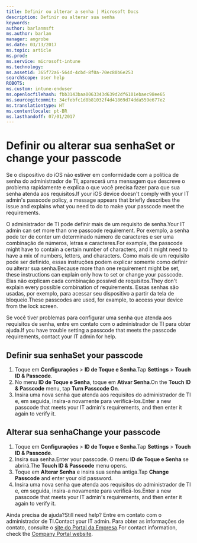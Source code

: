 ```yaml
---
title: Definir ou alterar a senha | Microsoft Docs
description: Definir ou alterar sua senha
keywords: 
author: barlanmsft
ms.author: barlan
manager: angrobe
ms.date: 03/13/2017
ms.topic: article
ms.prod: 
ms.service: microsoft-intune
ms.technology: 
ms.assetid: 365f72a6-564d-4cbd-8f0a-70ec80b6e253
searchScope: User help
ROBOTS: 
ms.custom: intune-enduser
ms.openlocfilehash: fbb3143baa0063343d639d2df6101ebaec98ee65
ms.sourcegitcommit: 34cfebfc1d8b81032f4d41869d74dda559e677e2
ms.translationtype: HT
ms.contentlocale: pt-BR
ms.lasthandoff: 07/01/2017
---
```

# <span data-ttu-id="b216a-103">Definir ou alterar sua senha</span><span class="sxs-lookup"><span data-stu-id="b216a-103">Set or change your passcode</span></span>
<a id="set-or-change-your-passcode" class="xliff"></a>

<span data-ttu-id="b216a-104">Se o dispositivo do iOS não estiver em conformidade com a política de senha do administrador de TI, aparecerá uma mensagem que descreve o problema rapidamente e explica o que você precisa fazer para que sua senha atenda aos requisitos.</span><span class="sxs-lookup"><span data-stu-id="b216a-104">If your iOS device doesn't comply with your IT admin's passcode policy, a message appears that briefly describes the issue and explains what you need to do to make your passcode meet the requirements.</span></span>

<span data-ttu-id="b216a-105">O administrador de TI pode definir mais de um requisito de senha.</span><span class="sxs-lookup"><span data-stu-id="b216a-105">Your IT admin can set more than one passcode requirement.</span></span> <span data-ttu-id="b216a-106">Por exemplo, a senha pode ter de conter um determinado número de caracteres e ser uma combinação de números, letras e caracteres.</span><span class="sxs-lookup"><span data-stu-id="b216a-106">For example, the passcode might have to contain a certain number of characters, and it might need to have a mix of numbers, letters, and characters.</span></span> <span data-ttu-id="b216a-107">Como mais de um requisito pode ser definido, essas instruções podem explicar somente como definir ou alterar sua senha.</span><span class="sxs-lookup"><span data-stu-id="b216a-107">Because more than one requirement might be set, these instructions can explain only how to set or change your passcode.</span></span> <span data-ttu-id="b216a-108">Elas não explicam cada combinação possível de requisitos.</span><span class="sxs-lookup"><span data-stu-id="b216a-108">They don't explain every possible combination of requirements.</span></span> <span data-ttu-id="b216a-109">Essas senhas são usadas, por exemplo, para acessar seu dispositivo a partir da tela de bloqueio.</span><span class="sxs-lookup"><span data-stu-id="b216a-109">These passcodes are used, for example, to access your device from the lock screen.</span></span>

<span data-ttu-id="b216a-110">Se você tiver problemas para configurar uma senha que atenda aos requisitos de senha, entre em contato com o administrador de TI para obter ajuda.</span><span class="sxs-lookup"><span data-stu-id="b216a-110">If you have trouble setting a passcode that meets the passcode requirements, contact your IT admin for help.</span></span>

## <span data-ttu-id="b216a-111">Definir sua senha</span><span class="sxs-lookup"><span data-stu-id="b216a-111">Set your passcode</span></span>
<a id="set-your-passcode" class="xliff"></a>

1. <span data-ttu-id="b216a-112">Toque em **Configurações** > **ID de Toque e Senha**.</span><span class="sxs-lookup"><span data-stu-id="b216a-112">Tap **Settings** > **Touch ID & Passcode**.</span></span>
2. <span data-ttu-id="b216a-113">No menu **ID de Toque e Senha**, toque em **Ativar Senha**.</span><span class="sxs-lookup"><span data-stu-id="b216a-113">On the **Touch ID & Passcode** menu, tap **Turn Passcode On**.</span></span>
3. <span data-ttu-id="b216a-114">Insira uma nova senha que atenda aos requisitos do administrador de TI e, em seguida, insira-a novamente para verificá-los.</span><span class="sxs-lookup"><span data-stu-id="b216a-114">Enter a new passcode that meets your IT admin's requirements, and then enter it again to verify it.</span></span>

## <span data-ttu-id="b216a-115">Alterar sua senha</span><span class="sxs-lookup"><span data-stu-id="b216a-115">Change your passcode</span></span>
<a id="change-your-passcode" class="xliff"></a>

1. <span data-ttu-id="b216a-116">Toque em **Configurações** > **ID de Toque e Senha**.</span><span class="sxs-lookup"><span data-stu-id="b216a-116">Tap **Settings** > **Touch ID & Passcode**.</span></span>
2. <span data-ttu-id="b216a-117">Insira sua senha.</span><span class="sxs-lookup"><span data-stu-id="b216a-117">Enter your passcode.</span></span> <span data-ttu-id="b216a-118">O menu **ID de Toque e Senha** se abrirá.</span><span class="sxs-lookup"><span data-stu-id="b216a-118">The **Touch ID & Passcode** menu opens.</span></span>
2. <span data-ttu-id="b216a-119">Toque em **Alterar Senha** e insira sua senha antiga.</span><span class="sxs-lookup"><span data-stu-id="b216a-119">Tap **Change Passcode** and enter your old password.</span></span>
3. <span data-ttu-id="b216a-120">Insira uma nova senha que atenda aos requisitos do administrador de TI e, em seguida, insira-a novamente para verificá-los.</span><span class="sxs-lookup"><span data-stu-id="b216a-120">Enter a new passcode that meets your IT admin's requirements, and then enter it again to verify it.</span></span>

<span data-ttu-id="b216a-121">Ainda precisa de ajuda?</span><span class="sxs-lookup"><span data-stu-id="b216a-121">Still need help?</span></span> <span data-ttu-id="b216a-122">Entre em contato com o administrador de TI.</span><span class="sxs-lookup"><span data-stu-id="b216a-122">Contact your IT admin.</span></span> <span data-ttu-id="b216a-123">Para obter as informações de contato, consulte o [site do Portal da Empresa](http://portal.manage.microsoft.com).</span><span class="sxs-lookup"><span data-stu-id="b216a-123">For contact information, check the [Company Portal website](http://portal.manage.microsoft.com).</span></span>
